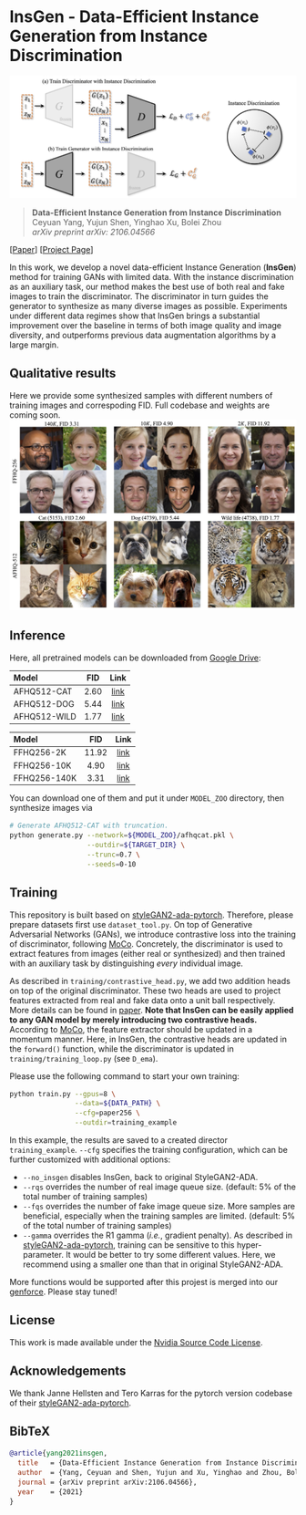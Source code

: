 # InsGen - Data-Efficient Instance Generation from Instance Discrimination

![image](./docs/assets/framework.jpg)

> **Data-Efficient Instance Generation from Instance Discrimination** <br>
> Ceyuan Yang, Yujun Shen, Yinghao Xu, Bolei Zhou <br>
> *arXiv preprint arXiv: 2106.04566*

[[Paper](https://arxiv.org/pdf/2106.04566.pdf)]
[[Project Page](https://genforce.github.io/insgen/)]

In this work, we develop a novel data-efficient Instance Generation (**InsGen**) method for training GANs with limited data. With the instance discrimination as an auxiliary task, our method makes the best use of both real and fake images to train the discriminator. The discriminator in turn guides the generator to synthesize as many diverse images as possible. Experiments under different data regimes show that InsGen brings a substantial improvement over the baseline in terms of both image quality and image diversity, and outperforms previous data augmentation algorithms by a large margin.

## Qualitative results

Here we provide some synthesized samples with different numbers of training images and correspoding FID. Full codebase and weights are coming soon.
![image](./docs/assets/main_results.jpg)

## Inference

Here, all pretrained models can be downloaded from [Google Drive](https://drive.google.com/drive/folders/1FhRr3oi1pZLySiI8ZEDkXKKcrg2KIuQs?usp=sharing):

| Model | FID | Link |
| :--- | :------: | :--------: |
| AFHQ512-CAT    | 2.60     | [link](https://drive.google.com/file/d/1odKZv7HZunIaWZp8jVi203xYzzroJk2F/view?usp=sharing) |
| AFHQ512-DOG    | 5.44     | [link](https://drive.google.com/file/d/1KFFFRvHI7EmOxSIsB5Mi82QdUZUVmEl6/view?usp=sharing) |
| AFHQ512-WILD   | 1.77     | [link](https://drive.google.com/file/d/18SdOMyNIM6SAprkh2W-lliPGVcSWI_Jc/view?usp=sharing) |

| Model | FID | Link |
| :--- | :------: | :--------: |
| FFHQ256-2K     | 11.92    | [link](https://drive.google.com/file/d/1_zshxmA_R3mOVIoOhgBa1ZPQx1gY_BDX/view?usp=sharing) |
| FFHQ256-10K    | 4.90     | [link](https://drive.google.com/file/d/1VfxJd7hy_A_hrUf5piZg_NvH-RTbWqyB/view?usp=sharing) |
| FFHQ256-140K   | 3.31     | [link](https://drive.google.com/file/d/10tSwESM_8S60EtiSddR16-gzo6QW7YBM/view?usp=sharing) |

You can download one of them and put it under `MODEL_ZOO` directory, then synthesize images via

```bash
# Generate AFHQ512-CAT with truncation.
python generate.py --network=${MODEL_ZOO}/afhqcat.pkl \
                   --outdir=${TARGET_DIR} \
                   --trunc=0.7 \
                   --seeds=0-10
```

## Training

This repository is built based on [styleGAN2-ada-pytorch](https://github.com/NVlabs/stylegan2-ada-pytorch). Therefore, please prepare datasets first use `dataset_tool.py`. On top of Generative Adversarial Networks (GANs), we introduce contrastive loss into the training of discriminator, following [MoCo](https://github.com/facebookresearch/moco). Concretely, the discriminator is used to extract features from images (either real or synthesized) and then trained with an auxiliary task by distinguishing *every* individual image.

As described in `training/contrastive_head.py`, we add two addition heads on top of the original discriminator. These two heads are used to project features extracted from real and fake data onto a unit ball respectively. More details can be found in [paper](https://arxiv.org/pdf/2106.04566.pdf). **Note that InsGen can be easily applied to any GAN model by merely introducing two contrastive heads.** According to [MoCo](https://github.com/facebookresearch/moco), the feature extractor should be updated in a momentum manner. Here, in InsGen, the contrastive heads are updated in the `forward()` function, while the discriminator is updated in `training/training_loop.py` (see `D_ema`).

Please use the following command to start your own training:

```bash
python train.py --gpus=8 \
                --data=${DATA_PATH} \
                --cfg=paper256 \
                --outdir=training_example
```

In this example, the results are saved to a created director `training_example`. `--cfg` specifies the training configuration, which can be further customized with additional options:

- `--no_insgen` disables InsGen, back to original StyleGAN2-ADA.
- `--rqs` overrides the number of real image queue size. (default: 5% of the total number of training samples)
- `--fqs` overrides the number of fake image queue size. More samples are beneficial, especially when the training samples are limited. (default: 5% of the total number of training samples)
- `--gamma` overrides the R1 gamma (*i.e.*, gradient penalty). As described in [styleGAN2-ada-pytorch](https://github.com/NVlabs/stylegan2-ada-pytorch), training can be sensitive to this hyper-parameter. It would be better to try some different values. Here, we recommend using a smaller one than that in original StyleGAN2-ADA.

More functions would be supported after this projest is merged into our [genforce](https://github.com/genforce/genforce). Please stay tuned!

## License

This work is made available under the [Nvidia Source Code License](https://nvlabs.github.io/stylegan2-ada-pytorch/license.html).

## Acknowledgements

We thank Janne Hellsten and Tero Karras for the pytorch version codebase of their [styleGAN2-ada-pytorch](https://github.com/NVlabs/stylegan2-ada-pytorch).

## BibTeX

```bibtex
@article{yang2021insgen,
  title   = {Data-Efficient Instance Generation from Instance Discrimination},
  author  = {Yang, Ceyuan and Shen, Yujun and Xu, Yinghao and Zhou, Bolei},
  journal = {arXiv preprint arXiv:2106.04566},
  year    = {2021}
}
```
